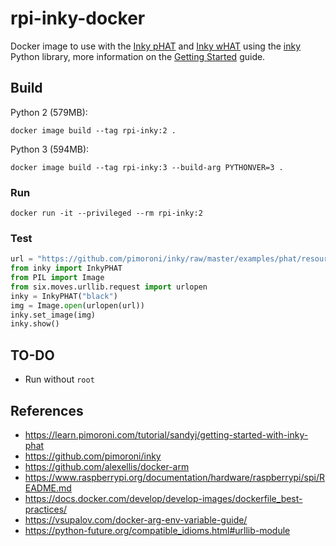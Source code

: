 # rpi-inky-docker

Docker image to use with the [Inky pHAT](https://shop.pimoroni.com/products/inky-phat) and [Inky wHAT](https://shop.pimoroni.com/products/inky-what) using the [inky](https://github.com/pimoroni/inky) Python library, more information on the [Getting Started](https://learn.pimoroni.com/tutorial/sandyj/getting-started-with-inky-phat) guide.

## Build

Python 2 (579MB):

``` shell
docker image build --tag rpi-inky:2 .
```

Python 3 (594MB):

``` shell
docker image build --tag rpi-inky:3 --build-arg PYTHONVER=3 .
```

### Run

``` shell
docker run -it --privileged --rm rpi-inky:2
```

### Test

``` python
url = "https://github.com/pimoroni/inky/raw/master/examples/phat/resources/InkypHAT-212x104-bw.png"
from inky import InkyPHAT
from PIL import Image
from six.moves.urllib.request import urlopen
inky = InkyPHAT("black")
img = Image.open(urlopen(url))
inky.set_image(img)
inky.show()

```

## TO-DO

- Run without `root`

## References

- https://learn.pimoroni.com/tutorial/sandyj/getting-started-with-inky-phat
- https://github.com/pimoroni/inky
- https://github.com/alexellis/docker-arm
- https://www.raspberrypi.org/documentation/hardware/raspberrypi/spi/README.md
- https://docs.docker.com/develop/develop-images/dockerfile_best-practices/
- https://vsupalov.com/docker-arg-env-variable-guide/
- https://python-future.org/compatible_idioms.html#urllib-module

